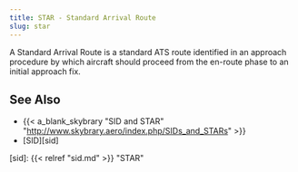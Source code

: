 ```yaml
---
title: STAR - Standard Arrival Route
slug: star
---
```


A Standard Arrival Route is a standard ATS route identified in an approach
procedure by which aircraft should proceed from the en-route phase to an
initial approach fix.

## See Also

* {{< a_blank_skybrary "SID and STAR" "http://www.skybrary.aero/index.php/SIDs_and_STARs" >}}
* [SID][sid]

[sid]: {{< relref "sid.md" >}} "STAR"
